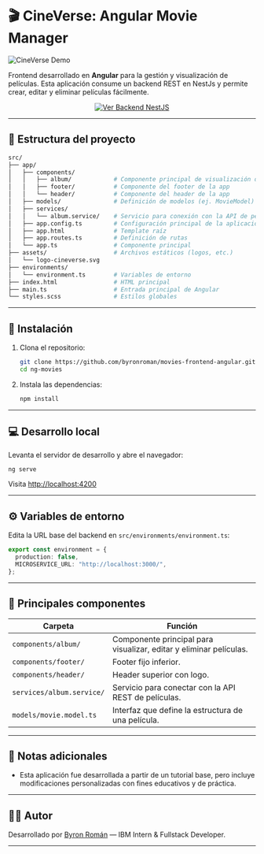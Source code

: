 # 🎬 CineVerse: Angular Movie Manager

![CineVerse Demo](/public/CineVerse.gif)

Frontend desarrollado en **Angular** para la gestión y visualización de películas. Esta aplicación consume un backend REST en NestJs y permite crear, editar y eliminar películas fácilmente.

<p align="center">
  <a href="https://github.com/byronroman/movies-microservice-nestjs" target="_blank">
    <img src="https://img.shields.io/badge/Ver%20Backend%20NestJS-000?style=for-the-badge&logo=nestjs&logoColor=red" alt="Ver Backend NestJS">
  </a>
</p>

---

## 📁 Estructura del proyecto

```bash
src/
├── app/
│   ├── components/
│   │   ├── album/            # Componente principal de visualización de películas
│   │   ├── footer/           # Componente del footer de la app
│   │   └── header/           # Componente del header de la app
│   ├── models/               # Definición de modelos (ej. MovieModel)
│   ├── services/
│   │   └── album.service/    # Servicio para conexión con la API de películas
│   ├── app.config.ts         # Configuración principal de la aplicación
│   ├── app.html              # Template raíz
│   ├── app.routes.ts         # Definición de rutas
│   └── app.ts                # Componente principal
├── assets/                   # Archivos estáticos (logos, etc.)
│   └── logo-cineverse.svg
├── environments/
│   └── environment.ts        # Variables de entorno
├── index.html                # HTML principal
├── main.ts                   # Entrada principal de Angular
└── styles.scss               # Estilos globales
```

---

## 🚀 Instalación

1. Clona el repositorio:

   ```bash
   git clone https://github.com/byronroman/movies-frontend-angular.git
   cd ng-movies
   ```

2. Instala las dependencias:
   ```bash
   npm install
   ```

---

## 💻 Desarrollo local

Levanta el servidor de desarrollo y abre el navegador:

```bash
ng serve
```

Visita [http://localhost:4200](http://localhost:4200)

---

## ⚙️ Variables de entorno

Edita la URL base del backend en `src/environments/environment.ts`:

```ts
export const environment = {
  production: false,
  MICROSERVICE_URL: "http://localhost:3000/",
};
```

---

## 🧩 Principales componentes

| Carpeta                   | Función                                                            |
| ------------------------- | ------------------------------------------------------------------ |
| `components/album/`       | Componente principal para visualizar, editar y eliminar películas. |
| `components/footer/`      | Footer fijo inferior.                                              |
| `components/header/`      | Header superior con logo.                                          |
| `services/album.service/` | Servicio para conectar con la API REST de películas.               |
| `models/movie.model.ts`   | Interfaz que define la estructura de una película.                 |

---

## 📝 Notas adicionales

- Esta aplicación fue desarrollada a partir de un tutorial base, pero incluye modificaciones personalizadas con fines educativos y de práctica.

---

## 🧑‍💻 Autor

Desarrollado por [Byron Román](https://github.com/byronroman) — IBM Intern & Fullstack Developer.

---

